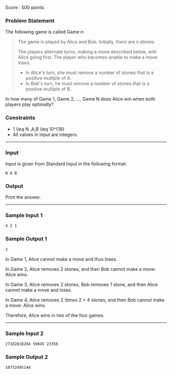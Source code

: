 Score : 500 points

### Problem Statement

The following game is called Game n:

> The game is played by Alice and Bob. Initially, there are n stones.
>
> The players alternate turns, making a move described below, with Alice going first. The player who becomes unable to make a move loses.
>
> * In Alice's turn, she must remove a number of stones that is a positive multiple of A.
> * In Bob's turn, he must remove a number of stones that is a positive multiple of B.

In how many of Game 1, Game 2, ..., Game N does Alice win when both players play optimally?

### Constraints

* 1 \leq N ,A,B \leq 10^{18}
* All values in input are integers.

---

### Input

Input is given from Standard Input in the following format:

```
N A B
```

### Output

Print the answer.

---

### Sample Input 1

```
4 2 1
```

### Sample Output 1

```
2
```

In Game 1, Alice cannot make a move and thus loses.

In Game 2, Alice removes 2 stones, and then Bob cannot make a move: Alice wins.

In Game 3, Alice removes 2 stones, Bob removes 1 stone, and then Alice cannot make a move and loses.

In Game 4, Alice removes 2 \times 2 = 4 stones, and then Bob cannot make a move: Alice wins.

Therefore, Alice wins in two of the four games.

---

### Sample Input 2

```
27182818284 59045 23356
```

### Sample Output 2

```
10752495144
```